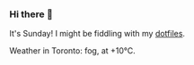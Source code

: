 ### Hi there :wave:

It's Sunday! I might be fiddling with my [dotfiles](https://github.com/bewuethr/dotfiles).

Weather in Toronto: fog, at +10°C.
